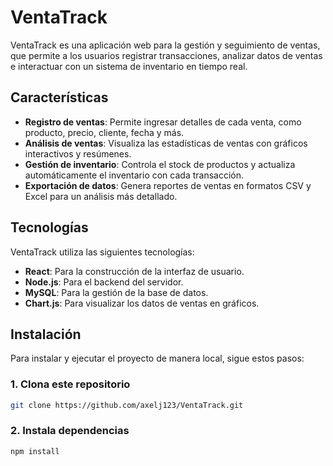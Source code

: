 # VentaTrack

VentaTrack es una aplicación web para la gestión y seguimiento de ventas, que permite a los usuarios registrar transacciones, analizar datos de ventas e interactuar con un sistema de inventario en tiempo real.

## Características

- **Registro de ventas**: Permite ingresar detalles de cada venta, como producto, precio, cliente, fecha y más.
- **Análisis de ventas**: Visualiza las estadísticas de ventas con gráficos interactivos y resúmenes.
- **Gestión de inventario**: Controla el stock de productos y actualiza automáticamente el inventario con cada transacción.
- **Exportación de datos**: Genera reportes de ventas en formatos CSV y Excel para un análisis más detallado.

## Tecnologías

VentaTrack utiliza las siguientes tecnologías:

- **React**: Para la construcción de la interfaz de usuario.
- **Node.js**: Para el backend del servidor.
- **MySQL**: Para la gestión de la base de datos.
- **Chart.js**: Para visualizar los datos de ventas en gráficos.

## Instalación

Para instalar y ejecutar el proyecto de manera local, sigue estos pasos:

### 1. Clona este repositorio

```bash
git clone https://github.com/axelj123/VentaTrack.git

```
### 2. Instala dependencias
```bash
npm install
```
